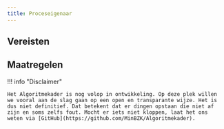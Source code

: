 ```yaml
---
title: Proceseigenaar
---
```


## Vereisten

<!-- list_vereisten rollen/proceseigenaar -->

## Maatregelen

<!-- list_maatregelen rollen/proceseigenaar -->

!!! info "Disclaimer"

    Het Algoritmekader is nog volop in ontwikkeling. Op deze plek willen we vooral aan de slag gaan op een open en transparante wijze. Het is dus niet definitief. Dat betekent dat er dingen opstaan die niet af zijn en soms zelfs fout. Mocht er iets niet kloppen, laat het ons weten via [GitHub](https://github.com/MinBZK/Algoritmekader).